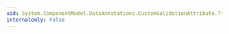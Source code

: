 ```yaml
---
uid: System.ComponentModel.DataAnnotations.CustomValidationAttribute.TypeId
internalonly: False
---
```

